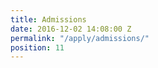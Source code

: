 ```yaml
---
title: Admissions
date: 2016-12-02 14:08:00 Z
permalink: "/apply/admissions/"
position: 11
---
```


